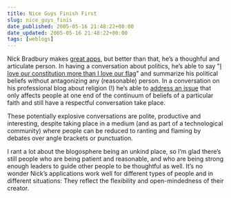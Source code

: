 ```yaml
---
title: Nice Guys Finish First
slug: nice_guys_finis
date_published: 2005-05-16 21:48:22+00:00
date_updated: 2005-05-16 21:48:22+00:00
tags: [weblogs]
---
```

Nick Bradbury makes [great apps](http://www.bradsoft.com/), but better than that, he’s a thoughful and articulate person. In having a conversation about politics, he’s able to say "[I love our constitution more than I love our flag](http://nick.typepad.com/blog/2005/05/blognashville.html)" and summarize his political beliefs without antagonizing any (reasonable) person. In a conversation on his professional blog about religion (!) he’s able to [address an issue](http://nick.typepad.com/blog/2005/05/feeddemon_whats.html) that only affects people at one end of the continuum of beliefs of a particular faith and still have a respectful conversation take place.

These potentially explosive conversations are polite, productive and interesting, despite taking place in a medium (and as part of a technological community) where people can be reduced to ranting and flaming by debates over angle brackets or punctuation.

I rant a lot about the blogosphere being an unkind place, so I’m glad there’s still people who are being patient and reasonable, and who are being strong enough leaders to guide other people to be thoughtful as well. It’s no wonder Nick’s applications work well for different types of people and in different situations: They reflect the flexibility and open-mindedness of their creator.
